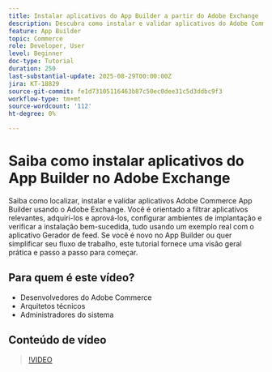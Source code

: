 ```yaml
---
title: Instalar aplicativos do App Builder a partir do Adobe Exchange
description: Descubra como instalar e validar aplicativos do Adobe Commerce App Builder usando o Adobe Exchange.
feature: App Builder
topic: Commerce
role: Developer, User
level: Beginner
doc-type: Tutorial
duration: 250
last-substantial-update: 2025-08-29T00:00:00Z
jira: KT-18829
source-git-commit: fe1d73105116463b87c50ec0dee31c5d3ddbc9f3
workflow-type: tm+mt
source-wordcount: '112'
ht-degree: 0%

---
```



# Saiba como instalar aplicativos do App Builder no Adobe Exchange

Saiba como localizar, instalar e validar aplicativos Adobe Commerce App Builder usando o Adobe Exchange. Você é orientado a filtrar aplicativos relevantes, adquiri-los e aprová-los, configurar ambientes de implantação e verificar a instalação bem-sucedida, tudo usando um exemplo real com o aplicativo Gerador de feed. Se você é novo no App Builder ou quer simplificar seu fluxo de trabalho, este tutorial fornece uma visão geral prática e passo a passo para começar.


## Para quem é este vídeo?

- Desenvolvedores do Adobe Commerce
- Arquitetos técnicos
- Administradores do sistema

## Conteúdo de vídeo

>[!VIDEO](https://video.tv.adobe.com/v/3471529/?learn=on&enablevpops&captions=por_br)

